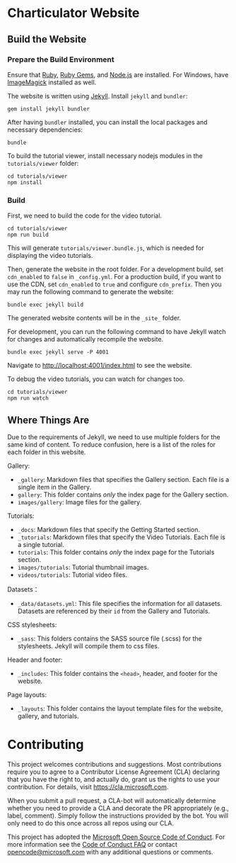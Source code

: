 Charticulator Website
====

## Build the Website

### Prepare the Build Environment

Ensure that [Ruby](https://www.ruby-lang.org/en/), [Ruby Gems](https://rubygems.org), and [Node.js](https://nodejs.org/en/) are installed. For Windows, have [ImageMagick](https://www.imagemagick.org/script/download.php#windows) installed as well.

The website is written using [Jekyll](https://jekyllrb.com). Install `jekyll` and `bundler`: 

    gem install jekyll bundler

After having `bundler` installed, you can install the local packages and necessary dependencies:

    bundle

To build the tutorial viewer, install necessary nodejs modules in the `tutorials/viewer` folder:

    cd tutorials/viewer
    npm install

### Build

First, we need to build the code for the video tutorial.

    cd tutorials/viewer
    npm run build

This will generate `tutorials/viewer.bundle.js`, which is needed for displaying the video tutorials.

Then, generate the website in the root folder. For a development build, set `cdn_enabled` to `false` in `_config.yml`. For a production build, if you want to use the CDN, set `cdn_enabled` to `true` and configure `cdn_prefix`. Then you may run the following command to generate the website:

    bundle exec jekyll build

The generated website contents will be in the `_site_` folder.

For development, you can run the following command to have Jekyll watch for changes and automatically recompile the website.

    bundle exec jekyll serve -P 4001

Navigate to <http://localhost:4001/index.html> to see the website.

To debug the video tutorials, you can watch for changes too.

    cd tutorials/viewer
    npm run watch

## Where Things Are

Due to the requirements of Jekyll, we need to use multiple folders for the same kind of content. To reduce confusion, here is a list of the roles for each folder in this website.

Gallery:
- `_gallery`: Markdown files that specifies the Gallery section. Each file is a single item in the Gallery.
- `gallery`: This folder contains *only* the index page for the Gallery section.
- `images/gallery`: Image files for the gallery.

Tutorials:
- `_docs`: Markdown files that specify the Getting Started section.
- `_tutorials`: Markdown files that specify the Video Tutorials. Each file is a single tutorial.
- `tutorials`: This folder contains *only* the index page for the Tutorials section.
- `images/tutorials`: Tutorial thumbnail images.
- `videos/tutorials`: Tutorial video files.

Datasets：
- `_data/datasets.yml`: This file specifies the information for all datasets. Datasets are referenced by their `id` from the Gallery and Tutorials.

CSS stylesheets:
- `_sass`: This folders contains the SASS source file (.scss) for the stylesheets. Jekyll will compile them to css files.

Header and footer:
- `_includes`: This folder contains the `<head>`, header, and footer for the website.

Page layouts:
- `_layouts`: This folder contains the layout template files for the website, gallery, and tutorials.



# Contributing

This project welcomes contributions and suggestions.  Most contributions require you to agree to a
Contributor License Agreement (CLA) declaring that you have the right to, and actually do, grant us
the rights to use your contribution. For details, visit https://cla.microsoft.com.

When you submit a pull request, a CLA-bot will automatically determine whether you need to provide
a CLA and decorate the PR appropriately (e.g., label, comment). Simply follow the instructions
provided by the bot. You will only need to do this once across all repos using our CLA.

This project has adopted the [Microsoft Open Source Code of Conduct](https://opensource.microsoft.com/codeofconduct/).
For more information see the [Code of Conduct FAQ](https://opensource.microsoft.com/codeofconduct/faq/) or
contact [opencode@microsoft.com](mailto:opencode@microsoft.com) with any additional questions or comments.
